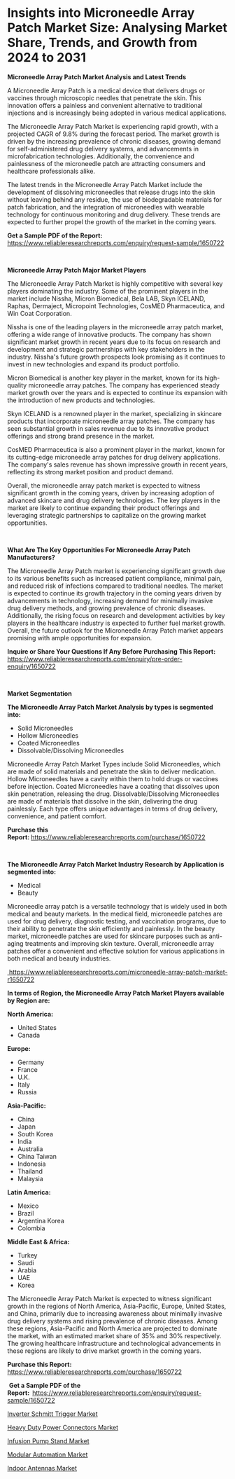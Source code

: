 <p><h1>Insights into Microneedle Array Patch Market Size: Analysing Market Share, Trends, and Growth from 2024 to 2031</h1></p><p><strong>Microneedle Array Patch Market Analysis and Latest Trends</strong></p>
<p><p>A Microneedle Array Patch is a medical device that delivers drugs or vaccines through microscopic needles that penetrate the skin. This innovation offers a painless and convenient alternative to traditional injections and is increasingly being adopted in various medical applications.</p><p>The Microneedle Array Patch Market is experiencing rapid growth, with a projected CAGR of 9.8% during the forecast period. The market growth is driven by the increasing prevalence of chronic diseases, growing demand for self-administered drug delivery systems, and advancements in microfabrication technologies. Additionally, the convenience and painlessness of the microneedle patch are attracting consumers and healthcare professionals alike.</p><p>The latest trends in the Microneedle Array Patch Market include the development of dissolving microneedles that release drugs into the skin without leaving behind any residue, the use of biodegradable materials for patch fabrication, and the integration of microneedles with wearable technology for continuous monitoring and drug delivery. These trends are expected to further propel the growth of the market in the coming years.</p></p>
<p><strong>Get a Sample PDF of the Report:&nbsp;</strong> <a href="https://www.reliableresearchreports.com/enquiry/request-sample/1650722">https://www.reliableresearchreports.com/enquiry/request-sample/1650722</a></p>
<p>&nbsp;</p>
<p><strong>Microneedle Array Patch Major Market Players</strong></p>
<p><p>The Microneedle Array Patch Market is highly competitive with several key players dominating the industry. Some of the prominent players in the market include Nissha, Micron Biomedical, Bela LAB, Skyn ICELAND, Raphas, Dermaject, Micropoint Technologies, CosMED Pharmaceutica, and Win Coat Corporation.</p><p>Nissha is one of the leading players in the microneedle array patch market, offering a wide range of innovative products. The company has shown significant market growth in recent years due to its focus on research and development and strategic partnerships with key stakeholders in the industry. Nissha's future growth prospects look promising as it continues to invest in new technologies and expand its product portfolio.</p><p>Micron Biomedical is another key player in the market, known for its high-quality microneedle array patches. The company has experienced steady market growth over the years and is expected to continue its expansion with the introduction of new products and technologies.</p><p>Skyn ICELAND is a renowned player in the market, specializing in skincare products that incorporate microneedle array patches. The company has seen substantial growth in sales revenue due to its innovative product offerings and strong brand presence in the market.</p><p>CosMED Pharmaceutica is also a prominent player in the market, known for its cutting-edge microneedle array patches for drug delivery applications. The company's sales revenue has shown impressive growth in recent years, reflecting its strong market position and product demand.</p><p>Overall, the microneedle array patch market is expected to witness significant growth in the coming years, driven by increasing adoption of advanced skincare and drug delivery technologies. The key players in the market are likely to continue expanding their product offerings and leveraging strategic partnerships to capitalize on the growing market opportunities.</p></p>
<p>&nbsp;</p>
<p><strong>What Are The Key Opportunities For Microneedle Array Patch Manufacturers?</strong></p>
<p><p>The Microneedle Array Patch market is experiencing significant growth due to its various benefits such as increased patient compliance, minimal pain, and reduced risk of infections compared to traditional needles. The market is expected to continue its growth trajectory in the coming years driven by advancements in technology, increasing demand for minimally invasive drug delivery methods, and growing prevalence of chronic diseases. Additionally, the rising focus on research and development activities by key players in the healthcare industry is expected to further fuel market growth. Overall, the future outlook for the Microneedle Array Patch market appears promising with ample opportunities for expansion.</p></p>
<p><strong>Inquire or Share Your Questions If Any Before Purchasing This Report:</strong> <a href="https://www.reliableresearchreports.com/enquiry/pre-order-enquiry/1650722">https://www.reliableresearchreports.com/enquiry/pre-order-enquiry/1650722</a></p>
<p>&nbsp;</p>
<p><strong>Market Segmentation</strong></p>
<p><strong>The Microneedle Array Patch Market Analysis by types is segmented into:</strong></p>
<p><ul><li>Solid Microneedles</li><li>Hollow Microneedles</li><li>Coated Microneedles</li><li>Dissolvable/Dissolving Microneedles</li></ul></p>
<p><p>Microneedle Array Patch Market Types include Solid Microneedles, which are made of solid materials and penetrate the skin to deliver medication. Hollow Microneedles have a cavity within them to hold drugs or vaccines before injection. Coated Microneedles have a coating that dissolves upon skin penetration, releasing the drug. Dissolvable/Dissolving Microneedles are made of materials that dissolve in the skin, delivering the drug painlessly. Each type offers unique advantages in terms of drug delivery, convenience, and patient comfort.</p></p>
<p><strong>Purchase this Report:&nbsp;</strong><a href="https://www.reliableresearchreports.com/purchase/1650722">https://www.reliableresearchreports.com/purchase/1650722</a></p>
<p>&nbsp;</p>
<p><strong>The Microneedle Array Patch Market Industry Research by Application is segmented into:</strong></p>
<p><ul><li>Medical</li><li>Beauty</li></ul></p>
<p><p>Microneedle array patch is a versatile technology that is widely used in both medical and beauty markets. In the medical field, microneedle patches are used for drug delivery, diagnostic testing, and vaccination programs, due to their ability to penetrate the skin efficiently and painlessly. In the beauty market, microneedle patches are used for skincare purposes such as anti-aging treatments and improving skin texture. Overall, microneedle array patches offer a convenient and effective solution for various applications in both medical and beauty industries.</p></p>
<p><a href="https://www.reliableresearchreports.com/microneedle-array-patch-market-r1650722">&nbsp;https://www.reliableresearchreports.com/microneedle-array-patch-market-r1650722</a></p>
<p><strong>In terms of Region, the Microneedle Array Patch Market Players available by Region are:</strong></p>
<p>
    <p> <strong> North America: </strong>
        <ul>
            <li>United States</li>
            <li>Canada</li>
        </ul>
        </p> 
    <p> <strong> Europe: </strong>
        <ul>
            <li>Germany</li>
            <li>France</li>
            <li>U.K.</li>
            <li>Italy</li>
            <li>Russia</li>
        </ul>
        </p> 
    <p> <strong> Asia-Pacific: </strong>
        <ul>
            <li>China</li>
            <li>Japan</li>
            <li>South Korea</li>
            <li>India</li>
            <li>Australia</li>
            <li>China Taiwan</li>
            <li>Indonesia</li>
            <li>Thailand</li>
            <li>Malaysia</li>
        </ul>
        </p> 
    <p> <strong> Latin America: </strong>
        <ul>
            <li>Mexico</li>
            <li>Brazil</li>
            <li>Argentina Korea</li>
            <li>Colombia</li>
        </ul>
        </p> 
    <p> <strong> Middle East & Africa: </strong>
        <ul>
            <li>Turkey</li>
            <li>Saudi</li>
            <li>Arabia</li>
            <li>UAE</li>
            <li>Korea</li>
        </ul>
    </p>
    </p>
<p><p>The Microneedle Array Patch Market is expected to witness significant growth in the regions of North America, Asia-Pacific, Europe, United States, and China, primarily due to increasing awareness about minimally invasive drug delivery systems and rising prevalence of chronic diseases. Among these regions, Asia-Pacific and North America are projected to dominate the market, with an estimated market share of 35% and 30% respectively. The growing healthcare infrastructure and technological advancements in these regions are likely to drive market growth in the coming years.</p></p>
<p><strong>Purchase this Report: </strong><a href="https://www.reliableresearchreports.com/purchase/1650722">https://www.reliableresearchreports.com/purchase/1650722</a></p>
<p>&nbsp;<strong>Get a Sample PDF of the Report:&nbsp;&nbsp;</strong><a href="https://www.reliableresearchreports.com/enquiry/request-sample/1650722">https://www.reliableresearchreports.com/enquiry/request-sample/1650722</a></p>
<p><strong></strong></p>
<p><p><a href="https://medium.com/@orinschowalter/inverter-schmitt-trigger-market-research-report-includes-analysis-on-market-size-share-and-growth-5a51cee2f244">Inverter Schmitt Trigger Market</a></p><p><a href="https://medium.com/@kimwalker1923/global-heavy-duty-power-connectors-market-trends-insights-into-growth-opportunities-and-challenges-b0a444420977">Heavy Duty Power Connectors Market</a></p><p><a href="https://github.com/Raeloodard576457/Market-Research-Report-List-1/blob/main/infusion-pump-stand-market.md">Infusion Pump Stand Market</a></p><p><a href="https://github.com/LiamKanenood/Market-Research-Report-List-1/blob/main/modular-automation-market.md">Modular Automation Market</a></p><p><a href="https://medium.com/@mayekuhic78/indoor-antennas-market-outlook-and-forecast-from-2024-to-2031-057f06a48ccf">Indoor Antennas Market</a></p></p>